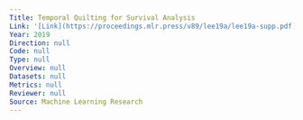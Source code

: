 ```yaml
---
Title: Temporal Quilting for Survival Analysis
Link: '[Link](https://proceedings.mlr.press/v89/lee19a/lee19a-supp.pdf)'
Year: 2019
Direction: null
Code: null
Type: null
Overview: null
Datasets: null
Metrics: null
Reviewer: null
Source: Machine Learning Research
---
```



